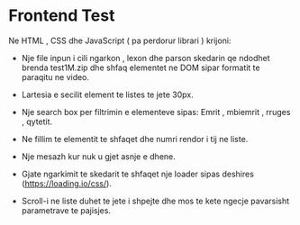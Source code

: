 # Frontend Test
Ne HTML , CSS dhe JavaScript ( pa perdorur librari ) krijoni:

- Nje file inpun i cili ngarkon , lexon dhe parson skedarin qe ndodhet brenda test1M.zip
  dhe shfaq elementet ne DOM sipar formatit te paraqitu ne video.

- Lartesia e secilit element te listes te jete 30px.

- Nje search box per filtrimin e elementeve sipas:
  Emrit , mbiemrit , rruges , qytetit.

- Ne fillim te elementit te shfaqet dhe numri rendor i tij ne liste.

- Nje mesazh kur nuk u gjet asnje e dhene.

- Gjate ngarkimit te skedarit te shfaqet nje loader sipas deshires (https://loading.io/css/).

* Scroll-i ne liste duhet te jete i shpejte dhe mos te kete ngecje pavarsisht parametrave te pajisjes. 
